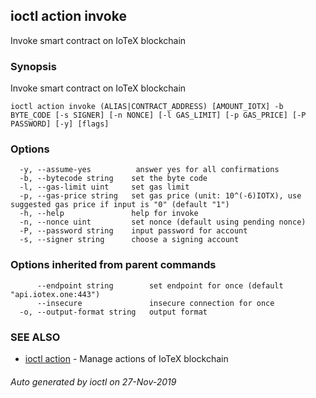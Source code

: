 ## ioctl action invoke

Invoke smart contract on IoTeX blockchain

### Synopsis

Invoke smart contract on IoTeX blockchain

```
ioctl action invoke (ALIAS|CONTRACT_ADDRESS) [AMOUNT_IOTX] -b BYTE_CODE [-s SIGNER] [-n NONCE] [-l GAS_LIMIT] [-p GAS_PRICE] [-P PASSWORD] [-y] [flags]
```

### Options

```
  -y, --assume-yes          answer yes for all confirmations
  -b, --bytecode string    set the byte code
  -l, --gas-limit uint     set gas limit
  -p, --gas-price string   set gas price (unit: 10^(-6)IOTX), use suggested gas price if input is "0" (default "1")
  -h, --help               help for invoke
  -n, --nonce uint         set nonce (default using pending nonce)
  -P, --password string    input password for account
  -s, --signer string      choose a signing account
```

### Options inherited from parent commands

```
      --endpoint string        set endpoint for once (default "api.iotex.one:443")
      --insecure               insecure connection for once
  -o, --output-format string   output format
```

### SEE ALSO

* [ioctl action](ioctl_action.md)	 - Manage actions of IoTeX blockchain

###### Auto generated by ioctl on 27-Nov-2019
